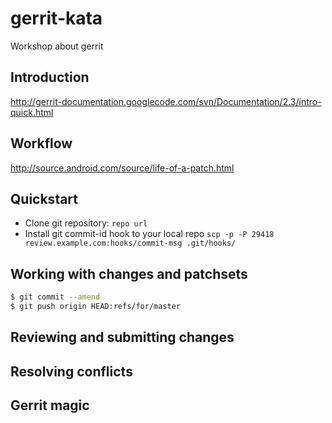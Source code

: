 gerrit-kata
===========

Workshop about gerrit

## Introduction
http://gerrit-documentation.googlecode.com/svn/Documentation/2.3/intro-quick.html

## Workflow
http://source.android.com/source/life-of-a-patch.html

## Quickstart

* Clone git repository: `repo url`
* Install git commit-id hook to your local repo `scp -p -P 29418 review.example.com:hooks/commit-msg .git/hooks/`

## Working with changes and patchsets

```bash
$ git commit --amend
$ git push origin HEAD:refs/for/master
```

## Reviewing and submitting changes

## Resolving conflicts

## Gerrit magic
